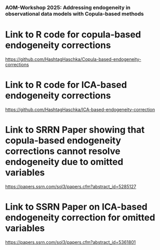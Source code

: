 ### AOM-Workshop 2025: Addressing endogeneity in observational data models with Copula-based methods ###

# Link to R code for copula-based endogeneity corrections
https://github.com/HashtagHaschka/Copula-based-endogeneity-corrections

# Link to R code for ICA-based endogeneity corrections
https://github.com/HashtagHaschka/ICA-based-endogeneity-correction


# Link to SRRN Paper showing that copula-based endogeneity corrections cannot resolve endogeneity due to omitted variables
https://papers.ssrn.com/sol3/papers.cfm?abstract_id=5285127


# Link to SSRN Paper on ICA-based endogeneity correction for omitted variables
https://papers.ssrn.com/sol3/papers.cfm?abstract_id=5361801

